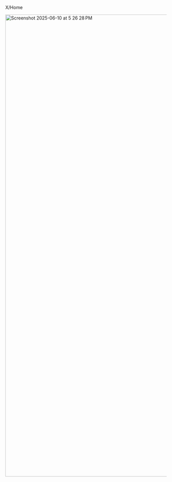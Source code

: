 X/Home 

<img width="1440" alt="Screenshot 2025-06-10 at 5 26 28 PM" src="https://github.com/user-attachments/assets/b058724d-5cc3-4773-80e1-d418155055cd" />
